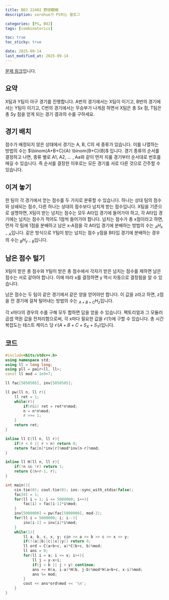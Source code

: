 ```yaml
---
title: BOJ 22402 野球観戦
description: sorohue가 PS하는 블로그

categories: [PS, BOJ]
tags: [combinatorics]

toc: true
toc_sticky: true

date: 2025-09-14
last_modified_at: 2025-09-14
---
```


[문제 링크](https://boj.kr/22402)입니다.

## 요약

X팀과 Y팀이 야구 경기를 진행합니다. A번의 경기에서는 X팀이 이기고, B번의 경기에서는 Y팀이 이기고, C번의 경기에서는 무승부가 나게끔 하면서 X팀은 총 Sx 점, T팀은 총 Sy 점을 얻게 되는 경기 결과의 수를 구하세요.

## 경기 배치

점수가 배정되지 않은 상태에서 경기는 A, B, C의 세 종류가 있습니다. 이를 나열하는 방법의 수는 $\binom{A+B+C}{A} \binom{B+C}{B}$ 입니다. 경기 종류의 순서를 결정하고 나면, 종류 별로 A1, A2, … , Aa와 같이 먼저 치룰 경기부터 순서대로 번호를 매길 수 있습니다. 즉 순서를 결정한 이후로는 모든 경기를 서로 다른 것으로 간주할 수 있습니다.

## 이겨 놓기

한 팀이 각 경기에서 얻는 점수를 두 가지로 분류할 수 있습니다. 하나는 상대 팀의 점수와 상쇄되는 점수, 다른 하나는 상대의 점수보다 넘치게 받는 점수입니다. X팀을 기준으로 설명하면, X팀이 받는 넘치는 점수는 모두 A타입 경기에 들어가야 하고, 각 A타입 경기에는 넘치는 점수가 적어도 1점씩 들어가야 합니다. 넘치는 점수가 총 x점이라고 하면, 먼저 각 팀에 1점을 분배하고 남은 x-A점을 각 A타입 경기에 분배하는 방법의 수는 ${}_{A}H_{x-A}$입니다. 같은 방식으로 Y팀이 받는 넘치는 점수 y점을 B타입 경기에 분배하는 경우의 수는 ${}_{B}H_{y-B}$입니다.

## 남은 점수 털기

X팀이 받은 총 점수와 Y팀이 받은 총 점수에서 각자가 받은 넘치는 점수를 제하면 남은 점수는 서로 같아야 합니다. 이에 따라 x를 결정하면 y 역시 자동으로 결정됨을 알 수 있습니다.

남은 점수는 두 팀이 같은 경기에서 같은 양을 얻어야만 합니다. 이 값을 z라고 하면, z점을 전 경기에 걸쳐 털어내는 방법의 수는 ${}_{A+B+C}H_{z}$입니다.

각 x마다의 경우의 수를 구해 모두 합하면 답을 얻을 수 있습니다. 팩토리얼과 그 모듈러 곱셉 역원 값을 전처리함으로써, 각 x마다 필요한 값을 $\mathcal{O}(1)$에 구할 수 있습니다. 총 시간 복잡도는 테스트 케이스 당 $\mathcal{O}(A+B+C+S_X+S_Y)$입니다.

## 코드

```cpp
#include<bits/stdc++.h>
using namespace std;
using ll = long long;
using pll = pair<ll, ll>;
const ll mod = 1e9+7;

ll fac[5050505], inv[5050505];

ll pw(ll n, ll r){
	ll ret = 1;
	while(r){
		if(r&1) ret = ret*n%mod;
		n = n*n%mod;
		r >>= 1;
	}
	return ret;
}

inline ll C(ll n, ll r){
	if(r < 0 || r > n) return 0;
	return fac[n]*inv[r]%mod*inv[n-r]%mod;
}

inline ll H(ll n, ll r){
	if(!n && !r) return 1;
	return C(n+r-1, r);
}

int main(){
	cin.tie(0); cout.tie(0); ios::sync_with_stdio(false);
	fac[0] = 1;
	for(ll i = 1; i <= 5000000; i++){
		fac[i] = fac[i-1]*i%mod;
	}
	inv[5000000] = pw(fac[5000000], mod-2);
	for(ll i = 5000000; i; i--){
		inv[i-1] = inv[i]*i%mod;
	}
	while(1){
		ll a, b, c, x, y; cin >> a >> b >> c >> x >> y;
		if(!(a||b||c||x||y)) return 0;
		ll ord = C(a+b+c, a)*C(b+c, b)%mod;
		ll ans = 0;
		for(ll i = a; i <= x; i++){
			ll j = y-x+i;
			if(j < b || j > y) continue;
			ans += H(a, i-a)*H(b, j-b)%mod*H(a+b+c, x-i)%mod;
			ans %= mod;
		}
		cout << ans*ord%mod << '\n';
	}
}
```